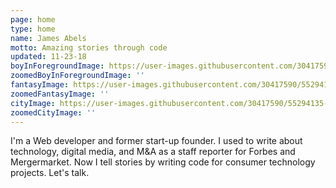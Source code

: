 ```yaml
---
page: home
type: home
name: James Abels
motto: Amazing stories through code
updated: 11-23-18
boyInForegroundImage: https://user-images.githubusercontent.com/30417590/55294127-2c1c5980-53cc-11e9-9848-5295cd05a9cc.png
zoomedBoyInForegroundImage: ''
fantasyImage: https://user-images.githubusercontent.com/30417590/55294130-33436780-53cc-11e9-93cc-f61572bca6ef.png
zoomedFantasyImage: ''
cityImage: https://user-images.githubusercontent.com/30417590/55294135-3c343900-53cc-11e9-8f9c-e66499ccd920.png
zoomedCityImage: ''
---
```


I'm a Web developer and former start-up founder. I used to write about technology, digital media, and M&A as a staff reporter for Forbes and Mergermarket. Now I tell stories by writing code for consumer technology projects. Let's talk.
